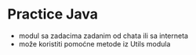 # Practice Java

- modul sa zadacima zadanim od chata ili sa interneta
- može koristiti pomoćne metode iz Utils modula